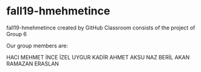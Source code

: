 # fall19-hmehmetince
fall19-hmehmetince created by GitHub Classroom consists of the project of Group 6

Our group members are:

HACI MEHMET İNCE
İZEL UYGUR
KADİR AHMET AKSU
NAZ BERİL AKAN
RAMAZAN ERASLAN
